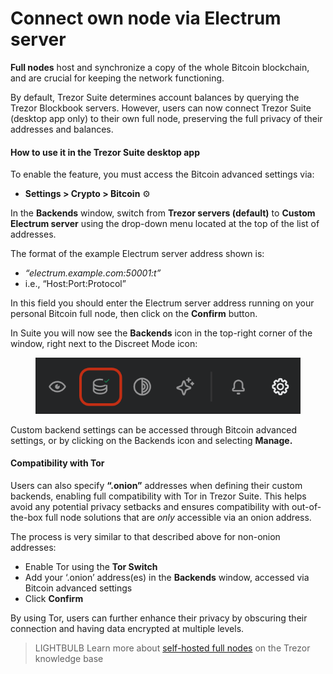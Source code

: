 # Connect own node via Electrum server

**Full nodes** host and synchronize a copy of the whole Bitcoin blockchain, and are crucial for keeping the network functioning.

By default, Trezor Suite determines account balances by querying the Trezor Blockbook servers. However, users can now connect Trezor Suite (desktop app only) to their own full node, preserving the full privacy of their addresses and balances.

#### **How to use it in the Trezor Suite desktop app**

To enable the feature, you must access the Bitcoin advanced settings via:

* **Settings > Crypto > Bitcoin** ⚙️

In the **Backends** window, switch from **Trezor servers (default)** to **Custom Electrum server** using the drop-down menu located at the top of the list of addresses.

The format of the example Electrum server address shown is:

* _“electrum.example.com:50001:t”_
* i.e., “Host:Port:Protocol”

In this field you should enter the Electrum server address running on your personal Bitcoin full node, then click on the **Confirm** button.

In Suite you will now see the **Backends** icon in the top-right corner of the window, right next to the Discreet Mode icon:

<figure><img src="../../.gitbook/assets/Custom_Servers_Suite_Highlight.png" alt=""><figcaption></figcaption></figure>

Custom backend settings can be accessed through Bitcoin advanced settings, or by clicking on the Backends icon and selecting **Manage.**

#### Compatibility with Tor

Users can also specify **“.onion”** addresses when defining their custom backends, enabling full compatibility with Tor in Trezor Suite. This helps avoid any potential privacy setbacks and ensures compatibility with out-of-the-box full node solutions that are _only_ accessible via an onion address.

The process is very similar to that described above for non-onion addresses:

* Enable Tor using the **Tor Switch**
* Add your ‘.onion’ address(es) in the **Backends** window, accessed via Bitcoin advanced settings
* Click **Confirm**

By using Tor, users can further enhance their privacy by obscuring their connection and having data encrypted at multiple levels.

> LIGHTBULB Learn more about [self-hosted full nodes](https://trezor.io/learn/a/full-node-via-electrum-server) on the Trezor knowledge base
